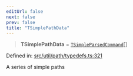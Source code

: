 ```yaml
---
editUrl: false
next: false
prev: false
title: "TSimplePathData"
---
```


> **TSimplePathData** = [`TSimpleParsedCommand`](/api/type-aliases/tsimpleparsedcommand/)[]

Defined in: [src/util/path/typedefs.ts:321](https://github.com/fabricjs/fabric.js/blob/b4f67b1cfd353d0e2763b168e07bce6b67895452/src/util/path/typedefs.ts#L321)

A series of simple paths
